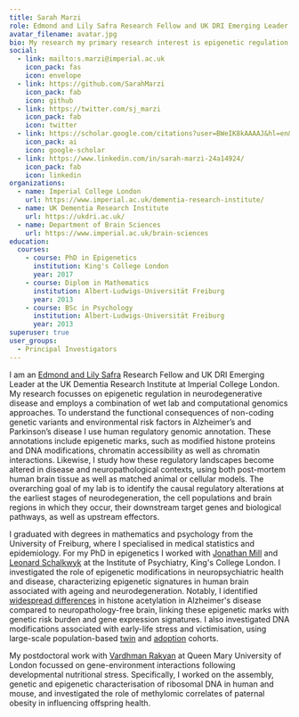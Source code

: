 ```yaml
---
title: Sarah Marzi
role: Edmond and Lily Safra Research Fellow and UK DRI Emerging Leader
avatar_filename: avatar.jpg
bio: My research my primary research interest is epigenetic regulation in neurodegenerative diseases.
social:
  - link: mailto:s.marzi@imperial.ac.uk
    icon_pack: fas
    icon: envelope
  - link: https://github.com/SarahMarzi
    icon_pack: fab
    icon: github
  - link: https://twitter.com/sj_marzi
    icon_pack: fab
    icon: twitter
  - link: https://scholar.google.com/citations?user=BWeIK8kAAAAJ&hl=en&oi=ao
    icon_pack: ai
    icon: google-scholar
  - link: https://www.linkedin.com/in/sarah-marzi-24a14924/
    icon_pack: fab
    icon: linkedin
organizations:
  - name: Imperial College London
    url: https://www.imperial.ac.uk/dementia-research-institute/
  - name: UK Dementia Research Institute
    url: https://ukdri.ac.uk/
  - name: Department of Brain Sciences
    url: https://www.imperial.ac.uk/brain-sciences
education:
  courses:
    - course: PhD in Epigenetics
      institution: King's College London
      year: 2017
    - course: Diplom in Mathematics
      institution: Albert-Ludwigs-Universität Freiburg
      year: 2013
    - course: BSc in Psychology
      institution: Albert-Ludwigs-Universität Freiburg
      year: 2013
superuser: true
user_groups:
  - Principal Investigators
---
```

I am an <a href="https://www.edmondjsafra.org/">Edmond and Lily Safra</a> Research Fellow and UK DRI Emerging Leader at the UK Dementia Research Institute at Imperial College London. My research focusses on epigenetic regulation in neurodegenerative disease and employs a combination of wet lab and computational genomics approaches. To understand the functional consequences of non-coding genetic variants and environmental risk factors in Alzheimer’s and Parkinson’s disease I use human regulatory genomic annotation. These annotations include epigenetic marks, such as modified histone proteins and DNA modifications, chromatin accessibility as well as chromatin interactions. Likewise, I study how these regulatory landscapes become altered in disease and neuropathological contexts, using both post-mortem human brain tissue as well as matched animal or cellular models. The overarching goal of my lab is to identify the causal regulatory alterations at the earliest stages of neurodegeneration, the cell populations and brain regions in which they occur, their downstream target genes and biological pathways, as well as upstream effectors.

I graduated with degrees in mathematics and psychology from the University of Freiburg, where I specialised in medical statistics and epidemiology. For my PhD in epigenetics I worked with <a href="https://www.epigenomicslab.com/">Jonathan Mill</a> and <a href="https://www.essex.ac.uk/people/schal18107/leonard-schalkwyk">Leonard Schalkwyk</a> at the Institute of Psychiatry, King's College London. I investigated the role of epigenetic modifications in neuropsychiatric health and disease, characterizing epigenetic signatures in human brain associated with ageing and neurodegeneration. Notably, I identified <a href="https://www.nature.com/articles/s41593-018-0253-7">widespread differences</a> in histone acetylation in Alzheimer's disease compared to neuropathology-free brain, linking these epigenetic marks with genetic risk burden and gene expression signatures. I also investigated DNA modifications associated with early-life stress and victimisation, using large-scale population-based <a href="https://doi.org/10.1176/appi.ajp.2017.17060693">twin</a> and <a href="https://www.nature.com/articles/tp201695">adoption</a> cohorts.

My postdoctoral work with <a href="https://www.rakyanlab.com">Vardhman Rakyan</a> at Queen Mary University of London focussed on gene-environment interactions following developmental nutritional stress. Specifically, I worked on the assembly, genetic and epigenetic characterisation of ribosomal DNA in human and mouse, and investigated the role of methylomic correlates of paternal obesity in influencing offspring health.
